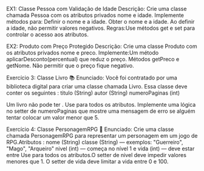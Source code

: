 EX1: Classe Pessoa com Validação de Idade
Descrição:
Crie uma classe chamada Pessoa com os atributos privados nome e idade.
Implemente métodos para:
Definir o nome e a idade.
Obter o nome e a idade.
Ao definir a idade, não permitir valores negativos.
Regras:Use métodos get e set para controlar o acesso aos atributos.

EX2: Produto com Preço Protegido
Descrição: Crie uma classe Produto com os atributos privados nome e preco.
Implemente:Um método aplicarDesconto(percentual) que reduz o preço.
Métodos getPreco e getNome.
Não permitir que o preço fique negativo.

Exercício 3: Classe Livro
📚 Enunciado:
Você foi contratado por uma biblioteca digital para criar uma classe chamada Livro.
Essa classe deve conter os seguintes :
titulo (String)
autor (String)
numeroPaginas (int)

Um livro não pode ter .
Use para todos os atributos.
Implemente uma lógica no setter de numeroPaginas que mostre uma mensagem de erro se alguém tentar colocar um valor menor que 5.

Exercício 4:  Classe PersonagemRPG
🧙 Enunciado:
Crie uma classe chamada PersonagemRPG para representar um personagem em um jogo de RPG.Atributos :
nome (String)
classe (String) — exemplos: "Guerreiro", "Mago", "Arqueiro"
nivel (int) — começa no nível 1 e
vida (int) — deve estar entre
Use para todos os atributos.O setter de nivel deve impedir valores menores que 1.
O setter de vida deve limitar a vida entre 0 e 100.

